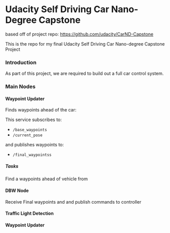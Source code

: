 # Udacity Self Driving Car Nano-Degree Capstone

based off of project repo: https://github.com/udacity/CarND-Capstone

This is the repo for my final Udacity Self Driving Car Nano-degree Capstone Project


### Introduction


As part of this project, we are required to build out a full car control system.

### Main Nodes

#### Waypoint Updater

Finds waypoints ahead of the car:

This service subscribes to:
- `/base_waypoints`
- `/current_pose`

and publishes waypoints to:
- `/final_waypointss`

##### Tasks

Find a waypoints ahead of vehicle from 


#### DBW Node

Receive Final waypoints and and publish commands to controller


#### Traffic Light Detection
#### Waypoint Updater
